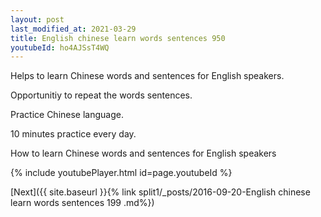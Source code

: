 ```yaml
---
layout: post
last_modified_at: 2021-03-29
title: English chinese learn words sentences 950 
youtubeId: ho4AJSsT4WQ
---
```

 
 
Helps to learn Chinese words and sentences for English speakers.

Opportunitiy to repeat the words sentences. 

Practice Chinese language. 
 
10 minutes practice every day. 
 
How to learn Chinese words and sentences for English speakers 
 
{% include youtubePlayer.html id=page.youtubeId %}
 
 
[Next]({{ site.baseurl }}{% link  split1/_posts/2016-09-20-English chinese learn words sentences 199 .md%})
 
